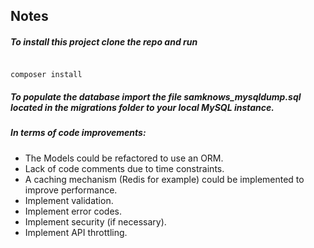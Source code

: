 ## Notes

##### To install this project clone the repo and run

<code>
composer install
</code>

##### To populate the database import the file _samknows_mysqldump.sql_ located in the migrations folder to your local MySQL instance.

##### In terms of code improvements:
* The Models could be refactored to use an ORM.
* Lack of code comments due to time constraints.
* A caching mechanism (Redis for example) could be implemented to improve performance.
* Implement validation.
* Implement error codes.
* Implement security (if necessary).
* Implement API throttling.